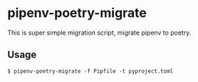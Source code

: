 # pipenv-poetry-migrate

This is super simple migration script, migrate pipenv to poetry.

## Usage

    $ pipenv-poetry-migrate -f Pipfile -t pyproject.toml


